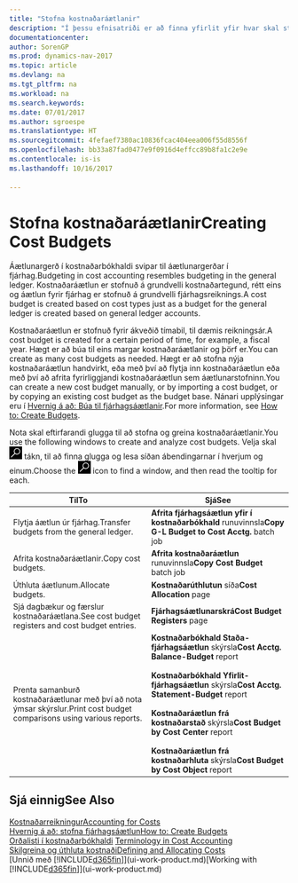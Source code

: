 ```yaml
---
title: "Stofna kostnaðaráætlanir"
description: "Í þessu efnisatriði er að finna yfirlit yfir hvar skal stofna og greina kostnaðaráætlanir."
documentationcenter: 
author: SorenGP
ms.prod: dynamics-nav-2017
ms.topic: article
ms.devlang: na
ms.tgt_pltfrm: na
ms.workload: na
ms.search.keywords: 
ms.date: 07/01/2017
ms.author: sgroespe
ms.translationtype: HT
ms.sourcegitcommit: 4fefaef7380ac10836fcac404eea006f55d8556f
ms.openlocfilehash: bb33a87fad0477e9f0916d4effcc89b8fa1c2e9e
ms.contentlocale: is-is
ms.lasthandoff: 10/16/2017

---
```

# <a name="creating-cost-budgets"></a><span data-ttu-id="c1982-103">Stofna kostnaðaráætlanir</span><span class="sxs-lookup"><span data-stu-id="c1982-103">Creating Cost Budgets</span></span>
<span data-ttu-id="c1982-104">Áætlunargerð í kostnaðarbókhaldi svipar til áætlunargerðar í fjárhag.</span><span class="sxs-lookup"><span data-stu-id="c1982-104">Budgeting in cost accounting resembles budgeting in the general ledger.</span></span> <span data-ttu-id="c1982-105">Kostnaðaráætlun er stofnuð á grundvelli kostnaðartegund, rétt eins og áætlun fyrir fjárhag er stofnuð á grundvelli fjárhagsreiknings.</span><span class="sxs-lookup"><span data-stu-id="c1982-105">A cost budget is created based on cost types just as a budget for the general ledger is created based on general ledger accounts.</span></span>  

<span data-ttu-id="c1982-106">Kostnaðaráætlun er stofnuð fyrir ákveðið tímabil, til dæmis reikningsár.</span><span class="sxs-lookup"><span data-stu-id="c1982-106">A cost budget is created for a certain period of time, for example, a fiscal year.</span></span> <span data-ttu-id="c1982-107">Hægt er að búa til eins margar kostnaðaráætlanir og þörf er.</span><span class="sxs-lookup"><span data-stu-id="c1982-107">You can create as many cost budgets as needed.</span></span> <span data-ttu-id="c1982-108">Hægt er að stofna nýja kostnaðaráætlun handvirkt, eða með því að flytja inn kostnaðaráætlun eða með því að afrita fyrirliggjandi kostnaðaráætlun sem áætlunarstofninn.</span><span class="sxs-lookup"><span data-stu-id="c1982-108">You can create a new cost budget manually, or by importing a cost budget, or by copying an existing cost budget as the budget base.</span></span> <span data-ttu-id="c1982-109">Nánari upplýsingar eru í [Hvernig á að: Búa til fjárhagsáætlanir](finance-how-create-budgets.md).</span><span class="sxs-lookup"><span data-stu-id="c1982-109">For more information, see [How to: Create Budgets](finance-how-create-budgets.md).</span></span>

<span data-ttu-id="c1982-110">Nota skal eftirfarandi glugga til að stofna og greina kostnaðaráætlanir.</span><span class="sxs-lookup"><span data-stu-id="c1982-110">You use the following windows to create and analyze cost budgets.</span></span> <span data-ttu-id="c1982-111">Velja skal ![Leit að síðu eða skýrslu](media/ui-search/search_small.png "Leit að síðu eða skýrslu táknið") tákn, til að finna glugga og lesa síðan ábendingarnar í hverjum og einum.</span><span class="sxs-lookup"><span data-stu-id="c1982-111">Choose the ![Search for Page or Report](media/ui-search/search_small.png "Search for Page or Report icon") icon to find a window, and then read the tooltip for each.</span></span>

|<span data-ttu-id="c1982-112">Til</span><span class="sxs-lookup"><span data-stu-id="c1982-112">To</span></span>|<span data-ttu-id="c1982-113">Sjá</span><span class="sxs-lookup"><span data-stu-id="c1982-113">See</span></span>|  
|--------|---------|  
|<span data-ttu-id="c1982-114">Flytja áætlun úr fjárhag.</span><span class="sxs-lookup"><span data-stu-id="c1982-114">Transfer budgets from the general ledger.</span></span>|<span data-ttu-id="c1982-115">**Afrita fjárhagsáætlun yfir í kostnaðarbókhald** runuvinnsla</span><span class="sxs-lookup"><span data-stu-id="c1982-115">**Copy G-L Budget to Cost Acctg.** batch job</span></span>|  
|<span data-ttu-id="c1982-116">Afrita kostnaðaráætlanir.</span><span class="sxs-lookup"><span data-stu-id="c1982-116">Copy cost budgets.</span></span>|<span data-ttu-id="c1982-117">**Afrita kostnaðaráætlun** runuvinnsla</span><span class="sxs-lookup"><span data-stu-id="c1982-117">**Copy Cost Budget** batch job</span></span>|  
|<span data-ttu-id="c1982-118">Úthluta áætlunum.</span><span class="sxs-lookup"><span data-stu-id="c1982-118">Allocate budgets.</span></span>|<span data-ttu-id="c1982-119">**Kostnaðarúthlutun** síða</span><span class="sxs-lookup"><span data-stu-id="c1982-119">**Cost Allocation** page</span></span>|  
|<span data-ttu-id="c1982-120">Sjá dagbækur og færslur kostnaðaráætlana.</span><span class="sxs-lookup"><span data-stu-id="c1982-120">See cost budget registers and cost budget entries.</span></span>|<span data-ttu-id="c1982-121">**Fjárhagsáætlunarskrá**</span><span class="sxs-lookup"><span data-stu-id="c1982-121">**Cost Budget Registers** page</span></span>|  
|<span data-ttu-id="c1982-122">Prenta samanburð kostnaðaráætlunar með því að nota ýmsar skýrslur.</span><span class="sxs-lookup"><span data-stu-id="c1982-122">Print cost budget comparisons using various reports.</span></span>|<span data-ttu-id="c1982-123">**Kostnaðarbókhald Staða-fjárhagsáætlun** skýrsla</span><span class="sxs-lookup"><span data-stu-id="c1982-123">**Cost Acctg. Balance-Budget** report</span></span><br /><br /> <span data-ttu-id="c1982-124">**Kostnaðarbókhald Yfirlit-fjárhagsáætlun** skýrsla</span><span class="sxs-lookup"><span data-stu-id="c1982-124">**Cost Acctg. Statement-Budget** report</span></span><br /><br /> <span data-ttu-id="c1982-125">**Kostnaðaráætlun frá kostnaðarstað** skýrsla</span><span class="sxs-lookup"><span data-stu-id="c1982-125">**Cost Budget by Cost Center** report</span></span><br /><br /> <span data-ttu-id="c1982-126">**Kostnaðaráætlun frá kostnaðarhluta** skýrsla</span><span class="sxs-lookup"><span data-stu-id="c1982-126">**Cost Budget by Cost Object** report</span></span>|  

## <a name="see-also"></a><span data-ttu-id="c1982-127">Sjá einnig</span><span class="sxs-lookup"><span data-stu-id="c1982-127">See Also</span></span>  
[<span data-ttu-id="c1982-128">Kostnaðarreikningur</span><span class="sxs-lookup"><span data-stu-id="c1982-128">Accounting for Costs</span></span>](finance-manage-cost-accounting.md)  
[<span data-ttu-id="c1982-129">Hvernig á að: stofna fjárhagsáætlun</span><span class="sxs-lookup"><span data-stu-id="c1982-129">How to: Create Budgets</span></span>](finance-how-create-budgets.md)  
<span data-ttu-id="c1982-130">[Orðalisti í kostnaðarbókhaldi](finance-terminology-in-cost-accounting.md) </span><span class="sxs-lookup"><span data-stu-id="c1982-130">[Terminology in Cost Accounting](finance-terminology-in-cost-accounting.md) </span></span>  
[<span data-ttu-id="c1982-131">Skilgreina og úthluta kostnaði</span><span class="sxs-lookup"><span data-stu-id="c1982-131">Defining and Allocating Costs</span></span>](finance-define-and-allocate-costs.md)  
<span data-ttu-id="c1982-132">[Unnið með [!INCLUDE[d365fin](includes/d365fin_md.md)]](ui-work-product.md)</span><span class="sxs-lookup"><span data-stu-id="c1982-132">[Working with [!INCLUDE[d365fin](includes/d365fin_md.md)]](ui-work-product.md)</span></span>

